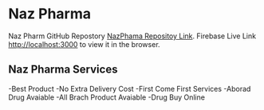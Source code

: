 # Naz Pharma

Naz Pharm GitHub Repostory [NazPhama Repositoy Link](https://github.com/Programming-Hero-Web-Course3/healthcare-related-website-Nure-Alam-sidddique).
Firebase Live Link [http://localhost:3000](http://localhost:3000) to view it in the browser.

## Naz Pharma Services

-Best Product
-No Extra Delivery Cost
-First Come First Services
-Aborad Drug Avaiable
-All Brach Product Avaiable
-Drug Buy Online
